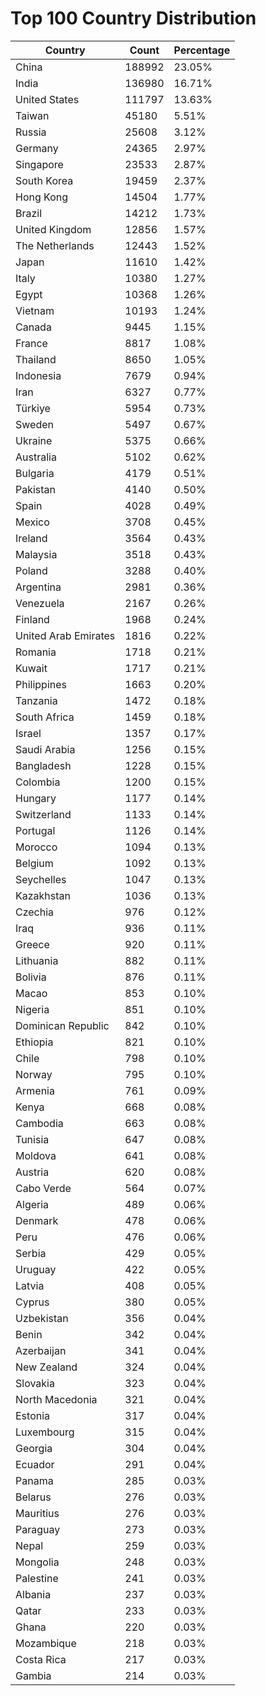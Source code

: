 # Top 100 Country Distribution
| Country | Count | Percentage |
|----|----|----|
| China | 188992 | 23.05% |
| India | 136980 | 16.71% |
| United States | 111797 | 13.63% |
| Taiwan | 45180 | 5.51% |
| Russia | 25608 | 3.12% |
| Germany | 24365 | 2.97% |
| Singapore | 23533 | 2.87% |
| South Korea | 19459 | 2.37% |
| Hong Kong | 14504 | 1.77% |
| Brazil | 14212 | 1.73% |
| United Kingdom | 12856 | 1.57% |
| The Netherlands | 12443 | 1.52% |
| Japan | 11610 | 1.42% |
| Italy | 10380 | 1.27% |
| Egypt | 10368 | 1.26% |
| Vietnam | 10193 | 1.24% |
| Canada | 9445 | 1.15% |
| France | 8817 | 1.08% |
| Thailand | 8650 | 1.05% |
| Indonesia | 7679 | 0.94% |
| Iran | 6327 | 0.77% |
| Türkiye | 5954 | 0.73% |
| Sweden | 5497 | 0.67% |
| Ukraine | 5375 | 0.66% |
| Australia | 5102 | 0.62% |
| Bulgaria | 4179 | 0.51% |
| Pakistan | 4140 | 0.50% |
| Spain | 4028 | 0.49% |
| Mexico | 3708 | 0.45% |
| Ireland | 3564 | 0.43% |
| Malaysia | 3518 | 0.43% |
| Poland | 3288 | 0.40% |
| Argentina | 2981 | 0.36% |
| Venezuela | 2167 | 0.26% |
| Finland | 1968 | 0.24% |
| United Arab Emirates | 1816 | 0.22% |
| Romania | 1718 | 0.21% |
| Kuwait | 1717 | 0.21% |
| Philippines | 1663 | 0.20% |
| Tanzania | 1472 | 0.18% |
| South Africa | 1459 | 0.18% |
| Israel | 1357 | 0.17% |
| Saudi Arabia | 1256 | 0.15% |
| Bangladesh | 1228 | 0.15% |
| Colombia | 1200 | 0.15% |
| Hungary | 1177 | 0.14% |
| Switzerland | 1133 | 0.14% |
| Portugal | 1126 | 0.14% |
| Morocco | 1094 | 0.13% |
| Belgium | 1092 | 0.13% |
| Seychelles | 1047 | 0.13% |
| Kazakhstan | 1036 | 0.13% |
| Czechia | 976 | 0.12% |
| Iraq | 936 | 0.11% |
| Greece | 920 | 0.11% |
| Lithuania | 882 | 0.11% |
| Bolivia | 876 | 0.11% |
| Macao | 853 | 0.10% |
| Nigeria | 851 | 0.10% |
| Dominican Republic | 842 | 0.10% |
| Ethiopia | 821 | 0.10% |
| Chile | 798 | 0.10% |
| Norway | 795 | 0.10% |
| Armenia | 761 | 0.09% |
| Kenya | 668 | 0.08% |
| Cambodia | 663 | 0.08% |
| Tunisia | 647 | 0.08% |
| Moldova | 641 | 0.08% |
| Austria | 620 | 0.08% |
| Cabo Verde | 564 | 0.07% |
| Algeria | 489 | 0.06% |
| Denmark | 478 | 0.06% |
| Peru | 476 | 0.06% |
| Serbia | 429 | 0.05% |
| Uruguay | 422 | 0.05% |
| Latvia | 408 | 0.05% |
| Cyprus | 380 | 0.05% |
| Uzbekistan | 356 | 0.04% |
| Benin | 342 | 0.04% |
| Azerbaijan | 341 | 0.04% |
| New Zealand | 324 | 0.04% |
| Slovakia | 323 | 0.04% |
| North Macedonia | 321 | 0.04% |
| Estonia | 317 | 0.04% |
| Luxembourg | 315 | 0.04% |
| Georgia | 304 | 0.04% |
| Ecuador | 291 | 0.04% |
| Panama | 285 | 0.03% |
| Belarus | 276 | 0.03% |
| Mauritius | 276 | 0.03% |
| Paraguay | 273 | 0.03% |
| Nepal | 259 | 0.03% |
| Mongolia | 248 | 0.03% |
| Palestine | 241 | 0.03% |
| Albania | 237 | 0.03% |
| Qatar | 233 | 0.03% |
| Ghana | 220 | 0.03% |
| Mozambique | 218 | 0.03% |
| Costa Rica | 217 | 0.03% |
| Gambia | 214 | 0.03% |
